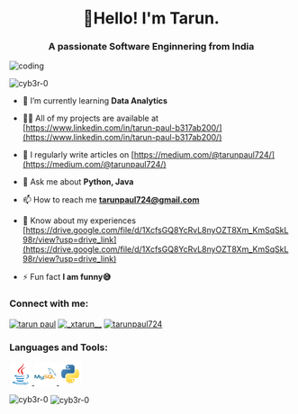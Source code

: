 <h1 align="center">👋Hello! I'm Tarun.</h1>
<h3 align="center">A passionate Software Enginnering from India</h3>

<img alt="coding" alig="middle"  width="400" src="https://camo.githubusercontent.com/cae12fddd9d6982901d82580bdf321d81fb299141098ca1c2d4891870827bf17/68747470733a2f2f6d69726f2e6d656469756d2e636f6d2f6d61782f313336302f302a37513379765349765f7430696f4a2d5a2e676966">

<p align="left"> <img src="https://komarev.com/ghpvc/?username=cyb3r-0&label=Profile%20views&color=0e75b6&style=flat" alt="cyb3r-0" /> </p>

- 🌱 I’m currently learning **Data Analytics**

- 👨‍💻 All of my projects are available at [https://www.linkedin.com/in/tarun-paul-b317ab200/](https://www.linkedin.com/in/tarun-paul-b317ab200/)

- 📝 I regularly write articles on [https://medium.com/@tarunpaul724/](https://medium.com/@tarunpaul724/)

- 💬 Ask me about **Python, Java**

- 📫 How to reach me **tarunpaul724@gmail.com**

- 📄 Know about my experiences [https://drive.google.com/file/d/1XcfsGQ8YcRvL8nyOZT8Xm_KmSqSkL98r/view?usp=drive_link](https://drive.google.com/file/d/1XcfsGQ8YcRvL8nyOZT8Xm_KmSqSkL98r/view?usp=drive_link)

- ⚡ Fun fact **I am funny😅**

<h3 align="left">Connect with me:</h3>
<p align="left">
<a href="https://linkedin.com/in/tarun paul" target="blank"><img align="center" src="https://raw.githubusercontent.com/rahuldkjain/github-profile-readme-generator/master/src/images/icons/Social/linked-in-alt.svg" alt="tarun paul" height="30" width="40" /></a>
<a href="https://instagram.com/_xtarun__" target="blank"><img align="center" src="https://raw.githubusercontent.com/rahuldkjain/github-profile-readme-generator/master/src/images/icons/Social/instagram.svg" alt="_xtarun__" height="30" width="40" /></a>
<a href="https://auth.geeksforgeeks.org/user/tarunpaul724" target="blank"><img align="center" src="https://raw.githubusercontent.com/rahuldkjain/github-profile-readme-generator/master/src/images/icons/Social/geeks-for-geeks.svg" alt="tarunpaul724" height="30" width="40" /></a>
</p>

<h3 align="left">Languages and Tools:</h3>
<p align="left"> <a href="https://www.java.com" target="_blank" rel="noreferrer"> <img src="https://raw.githubusercontent.com/devicons/devicon/master/icons/java/java-original.svg" alt="java" width="40" height="40"/> </a> <a href="https://www.mysql.com/" target="_blank" rel="noreferrer"> <img src="https://raw.githubusercontent.com/devicons/devicon/master/icons/mysql/mysql-original-wordmark.svg" alt="mysql" width="40" height="40"/> </a> <a href="https://www.python.org" target="_blank" rel="noreferrer"> <img src="https://raw.githubusercontent.com/devicons/devicon/master/icons/python/python-original.svg" alt="python" width="40" height="40"/> </a> </p>

<p><img align="left" src="https://github-readme-stats.vercel.app/api/top-langs?username=cyb3r-0&show_icons=true&locale=en&layout=compact" alt="cyb3r-0" /></p>

<p>&nbsp;<img align="center" src="https://github-readme-stats.vercel.app/api?username=cyb3r-0&show_icons=true&locale=en" alt="cyb3r-0" /></p>

